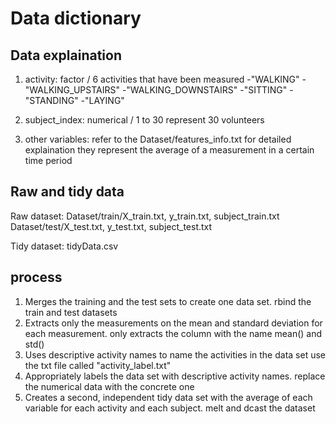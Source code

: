 # Data dictionary
## Data explaination
1. activity: factor / 6 activities that have been measured
        -"WALKING"
        -"WALKING_UPSTAIRS"
        -"WALKING_DOWNSTAIRS"
        -"SITTING"
        -"STANDING"
        -"LAYING"

2. subject_index: numerical / 1 to 30 represent 30 volunteers

3. other variables: refer to the Dataset/features_info.txt for detailed explaination
they represent the average of a measurement in a certain time period

## Raw and tidy data
Raw dataset: Dataset/train/X_train.txt, y_train.txt, subject_train.txt
             Dataset/test/X_test.txt, y_test.txt, subject_test.txt

Tidy dataset: tidyData.csv

## process
1. Merges the training and the test sets to create one data set.
   rbind the train and test datasets
2. Extracts only the measurements on the mean and standard deviation for each measurement.
   only extracts the column with the name mean() and std()
3. Uses descriptive activity names to name the activities in the data set
   use the txt file called "activity_label.txt"
4. Appropriately labels the data set with descriptive activity names.
   replace the numerical data with the concrete one
5. Creates a second, independent tidy data set with the average of each variable for each activity and each subject.
   melt and dcast the dataset







